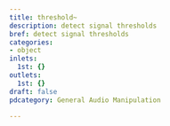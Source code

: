 ```yaml
---
title: threshold~
description: detect signal thresholds
bref: detect signal thresholds
categories:
- object
inlets:
  1st: {}
outlets:
  1st: {}
draft: false
pdcategory: General Audio Manipulation

---
```


